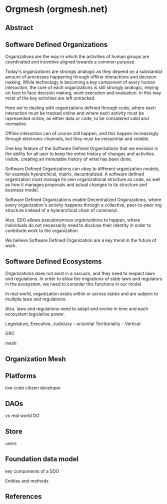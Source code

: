 # Orgmesh (orgmesh.net)

## Abstract

## Software Defined Organizations

Organizations are the way in which the activities of human groups are coordinated and incentive aligned towards a common purpose.

Today's organizations are strongly analogic as they depend on a substantial amount of processes happening through offline interactions and decision making. While technology is becoming a key component of every human interaction, the core of each organizations is still strongly analogic, relying on face to face decision making, work execution and evaluation. In this way most of the key activities are left untracked. 

Here we're dealing with organizations defined through code, where each interaction must be tracked online and where each activity must be rapresented online, as either data or code, to be considered valid and normative.

Offline interaction can of course still happen, and this happen increasingly through electronic channels, but they must be inessential and volatile.

One key feature of the Software Defined Organizations that we envision is the ability for all user to keep the entire history of changes and activities visible, creating an immutable history of what has been done.

Software Defined Organizations can obey to different organization models, for example hyerarchical, matrix, decentralized. A software defined organization must manage its own organizational structure as code, as well as how it manages proposals and actual changes to its structure and business model.

Software Defined Organizations enable Decentralized Organizations, where every organization's activity happens through a collective, peer-to-peer org structure instead of a hyierarchical chain of command.

Also, SDO allows *pseudonymous organizations* to happen, where individuals do not necessarily need to discluse their identity in order to contribute work to the organization.

We believe Software Defined Organization are a key trend in the future of work.

## Software Defined Ecosystems

Organizations does not exist in a vacuum, and they need to respect laws and regulations. In order to allow the migrations of state laws and regulators in the ecosystem, we need to consider this functions in our model.

In real world, organization exists within or across states and are subject to multiple laws and regulations.

Also, laws and regulations need to adapt and evolve in time and each ecosystem legislative power.

Legislature, Executive, Judiciary - orizontal
Territoriality - Vertical

GRC

mesh

## Organization Mesh

## Platforms

low code
citizen developer


## DAOs

vs real world DO

## Store

users


## Foundation data model

key components of a SDO

Entities and methods

## References

